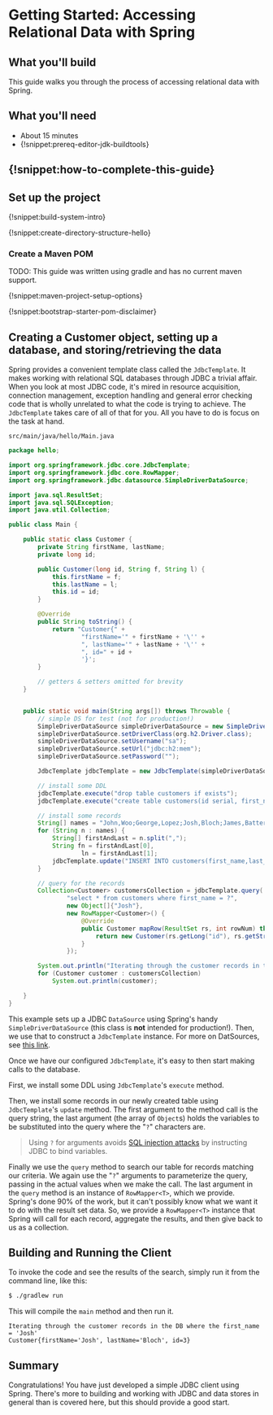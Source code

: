 # Getting Started: Accessing Relational Data with Spring

What you'll build
-----------------

This guide walks you through the process of accessing relational data with Spring.

What you'll need
----------------

- About 15 minutes
 - {!snippet:prereq-editor-jdk-buildtools}

## {!snippet:how-to-complete-this-guide}

<a name="scratch"></a>
Set up the project
------------------

{!snippet:build-system-intro}

{!snippet:create-directory-structure-hello}

### Create a Maven POM

TODO: This guide was written using gradle and has no current maven support.

{!snippet:maven-project-setup-options}

{!snippet:bootstrap-starter-pom-disclaimer}

<a name="initial"></a>
Creating a Customer object, setting up a database, and storing/retrieving the data
----------------------------------------------------------------------------------

Spring provides a convenient template class called the `JdbcTemplate`. It makes working with relational SQL databases through JDBC a trivial affair. When you look at most JDBC code, it's mired in resource acquisition, connection management, exception handling and general error checking code that is wholly unrelated to what the code is trying to achieve. The `JdbcTemplate` takes care of all of that for you. All you have to do is focus on the task at hand.

`src/main/java/hello/Main.java`
```java
package hello;

import org.springframework.jdbc.core.JdbcTemplate;
import org.springframework.jdbc.core.RowMapper;
import org.springframework.jdbc.datasource.SimpleDriverDataSource;

import java.sql.ResultSet;
import java.sql.SQLException;
import java.util.Collection;

public class Main {

    public static class Customer {
        private String firstName, lastName;
        private long id;

        public Customer(long id, String f, String l) {
            this.firstName = f;
            this.lastName = l;
            this.id = id;
        }

        @Override
        public String toString() {
            return "Customer{" +
                    "firstName='" + firstName + '\'' +
                    ", lastName='" + lastName + '\'' +
                    ", id=" + id +
                    '}';
        }

        // getters & setters omitted for brevity
    }


    public static void main(String args[]) throws Throwable {
        // simple DS for test (not for production!)
        SimpleDriverDataSource simpleDriverDataSource = new SimpleDriverDataSource();
        simpleDriverDataSource.setDriverClass(org.h2.Driver.class);
        simpleDriverDataSource.setUsername("sa");
        simpleDriverDataSource.setUrl("jdbc:h2:mem");
        simpleDriverDataSource.setPassword("");

        JdbcTemplate jdbcTemplate = new JdbcTemplate(simpleDriverDataSource);

        // install some DDL
        jdbcTemplate.execute("drop table customers if exists");
        jdbcTemplate.execute("create table customers(id serial, first_name varchar(255), last_name varchar(255))");

        // install some records
        String[] names = "John,Woo;George,Lopez;Josh,Bloch;James,Batters".split(";");
        for (String n : names) {
            String[] firstAndLast = n.split(",");
            String fn = firstAndLast[0],
                    ln = firstAndLast[1];
            jdbcTemplate.update("INSERT INTO customers(first_name,last_name) values(?,?)", new Object[]{fn, ln});
        }

        // query for the records
        Collection<Customer> customersCollection = jdbcTemplate.query(
                "select * from customers where first_name = ?",
                new Object[]{"Josh"},
                new RowMapper<Customer>() {
                    @Override
                    public Customer mapRow(ResultSet rs, int rowNum) throws SQLException {
                        return new Customer(rs.getLong("id"), rs.getString("first_name"), rs.getString("last_name"));
                    }
                });

        System.out.println("Iterating through the customer records in the DB where the first_name = 'Josh'");
        for (Customer customer : customersCollection)
            System.out.println(customer);

    }
}

```

This example sets up a JDBC `DataSource` using Spring's handy `SimpleDriverDataSource` (this class is **not** intended for production!). Then, we use that to construct a `JdbcTemplate` instance. For more on DatSources, see [this link]().

Once we have our configured `JdbcTemplate`, it's easy to then start making calls to the database. 

First, we install some DDL using `JdbcTemplate`'s `execute` method.

Then, we install some records in our newly created table using `JdbcTemplate`'s `update` method. The first argument to the method call is the query string, the last argument (the array of `Object`s) holds the variables to be substituted into the query where the "`?`" characters are.

> Using `?` for arguments avoids [SQL injection attacks](http://en.wikipedia.org/wiki/SQL_injection) by instructing JDBC to bind variables.

Finally we use the `query` method to search our table for records matching our criteria. We again use the "`?`" arguments to parameterize the query, passing in the actual values when we make the call. The last argument in the `query` method is an instance of `RowMapper<T>`, which we provide. Spring's done 90% of the work, but it can't possibly know what we want it to do with the result set data. So, we provide a `RowMapper<T>` instance that Spring will call for each record, aggregate the results, and then give back to us as a collection. 

Building and Running the Client
--------------------------------------
To invoke the code and see the results of the search, simply run it from the command line, like this:

```sh
$ ./gradlew run
```
	
This will compile the `main` method and then run it.

```
Iterating through the customer records in the DB where the first_name = 'Josh'
Customer{firstName='Josh', lastName='Bloch', id=3}
```


Summary
----------
Congratulations! You have just developed a simple JDBC client using Spring. There's more to building and working with JDBC and data stores in general than is covered here, but this should provide a good start.
